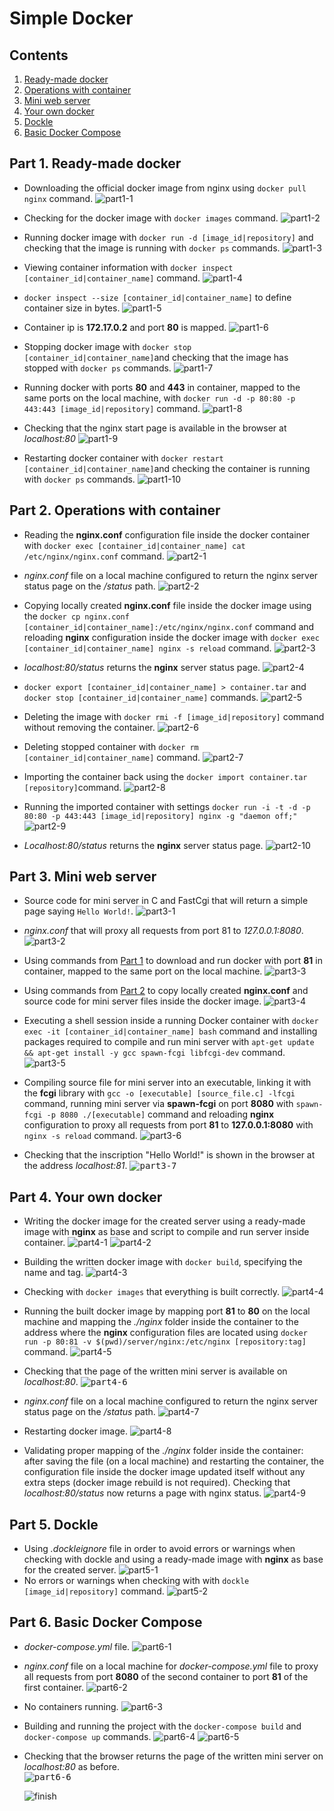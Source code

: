 # Simple Docker

## Contents

1. [Ready-made docker](#part-1-ready-made-docker)
2. [Operations with container](#part-2-operations-with-container)
3. [Mini web server](#part-3-mini-web-server)
4. [Your own docker](#part-4-your-own-docker)
5. [Dockle](#part-5-dockle)
6. [Basic Docker Compose](#part-6-basic-docker-compose)

## Part 1. Ready-made docker
- Downloading the official docker image from nginx using `docker pull nginx` command.
	![part1-1](./misc/images/part1-1.png)
	
- Checking for the docker image with `docker images` command.
	![part1-2](./misc/images/part1-2.png)
	
- Running docker image with `docker run -d [image_id|repository]` and checking that the image is running with `docker ps` commands.
	![part1-3](./misc/images/part1-3.png)
	
- Viewing container information with `docker inspect [container_id|container_name]` command.
	![part1-4](./misc/images/part1-4.png)

- `docker inspect --size [container_id|container_name]` to define container size in bytes.
	![part1-5](./misc/images/part1-5.png)

- Container ip is **172.17.0.2** and port **80** is mapped.	![part1-6](./misc/images/part1-6.png)

- Stopping docker image with `docker stop [container_id|container_name]`and checking that the image has stopped with `docker ps` commands.
	![part1-7](./misc/images/part1-7.png)
	
- Running docker with ports **80** and **443** in container, mapped to the same ports on the local machine, with `docker run -d -p 80:80 -p 443:443 [image_id|repository]` command.
	![part1-8](./misc/images/part1-8.png)
	
- Checking that the nginx start page is available in the browser at *localhost:80*
	![part1-9](./misc/images/part1-9.png)
	
- Restarting docker container with `docker restart [container_id|container_name]`and checking the container is running with `docker ps` commands.
	![part1-10](./misc/images/part1-10.png)
	
## Part 2. Operations with container
- Reading the **nginx.conf** configuration file inside the docker container with `docker exec [container_id|container_name] cat /etc/nginx/nginx.conf` command.
	![part2-1](./misc/images/part2-1.png)

- *nginx.conf* file on a local machine configured to return the nginx server status page on the */status* path.
	![part2-2](./misc/images/part2-2.png)
	
- Copying locally created **nginx.conf** file inside the docker image using the `docker cp nginx.conf [container_id|container_name]:/etc/nginx/nginx.conf` command and reloading **nginx** configuration inside the docker image with `docker exec [container_id|container_name] nginx -s reload` command.
	![part2-3](./misc/images/part2-3.png)
	
- *localhost:80/status* returns the **nginx** server status page.
	![part2-4](./misc/images/part2-4.png)
	
- `docker export [container_id|container_name] > container.tar` and
`docker stop [container_id|container_name]` commands.
	![part2-5](./misc/images/part2-5.png)

- Deleting the image with `docker rmi -f [image_id|repository]` command without removing the container.
	![part2-6](./misc/images/part2-6.png)
	
- Deleting stopped container with `docker rm [container_id|container_name]` command.
	![part2-7](./misc/images/part2-7.png)
	
- Importing the container back using the `docker import container.tar [repository]`command.
	![part2-8](./misc/images/part2-8.png)
	
- Running the imported container with settings `docker run -i -t -d -p 80:80 -p 443:443 [image_id|repository] nginx -g "daemon off;"`
	![part2-9](./misc/images/part2-9.png)

- *Localhost:80/status* returns the **nginx** server status page.
	![part2-10](./misc/images/part2-10.png)
	
## Part 3. Mini web server
- Source code for mini server in C and FastCgi that will return a simple page saying `Hello World!`.
	![part3-1](./misc/images/part3-1.png)
	
- *nginx.conf* that will proxy all requests from port 81 to *127.0.0.1:8080*.
	![part3-2](./misc/images/part3-2.png)

- Using commands from [Part 1](#part-1-ready-made-docker) to download and run  docker with port **81** in container, mapped to the same port on the local machine.
	![part3-3](./misc/images/part3-3.png)

- Using commands from [Part 2](#part-2-operations-with-container) to copy locally created **nginx.conf** and source code for mini server files inside the docker image.
	![part3-4](./misc/images/part3-4.png)
	
- Executing a shell session inside a running Docker container with `docker exec -it [container_id|container_name] bash` command and installing packages required to compile and run mini server with `apt-get update && apt-get install -y gcc spawn-fcgi libfcgi-dev` command.
	![part3-5](./misc/images/part3-5.png)
	
- Compiling source file for mini server into an executable, linking it with the **fcgi** library with `gcc -o [executable] [source_file.c] -lfcgi` command, running mini server via **spawn-fcgi** on port **8080** with `spawn-fcgi -p 8080 ./[executable]` command and reloading **nginx** configuration to proxy all requests from port **81** to **127.0.0.1:8080** with `nginx -s reload` command.
	![part3-6](./misc/images/part3-6.png)

- Checking that the inscription "Hello World!" is shown in the browser at the address *localhost:81*.
	<kbd>![part3-7](./misc/images/part3-7.png)
	
## Part 4. Your own docker
-  Writing the docker image for the created server using a ready-made image with **nginx** as base and script to compile and run server inside container.
	![part4-1](./misc/images/part4-1.png)
	![part4-2](./misc/images/part4-2.png)

- Building the written docker image with `docker build`, specifying the name and tag.
	![part4-3](./misc/images/part4-3.png)
	
- Checking with `docker images` that everything is built correctly.
	![part4-4](./misc/images/part4-4.png)

- Running the built docker image by mapping port **81** to **80** on the local machine and mapping the *./nginx* folder inside the container to the address where the **nginx** configuration files are located using `docker run -p 80:81 -v $(pwd)/server/nginx:/etc/nginx [repository:tag]` command.
	![part4-5](./misc/images/part4-5.png)

- Checking that the page of the written mini server is available on *localhost:80*.
	<kbd>![part4-6](./misc/images/part4-6.png)
	
- *nginx.conf* file on a local machine configured to return the nginx server status page on the */status* path.
	![part4-7](./misc/images/part4-7.png)

- Restarting docker image.
	![part4-8](./misc/images/part4-8.png)

- Validating proper mapping of the *./nginx* folder inside the container: after saving the file (on a local machine) and restarting the container, the configuration file inside the docker image updated itself without any extra steps (docker image rebuild is not required). Checking that *localhost:80/status* now returns a page with nginx status.
	![part4-9](./misc/images/part4-9.png)
	   
## Part 5. **Dockle**
- Using *.dockleignore* file in order to avoid errors or warnings when checking with dockle and using a ready-made image with **nginx** as base for the created server.
	![part5-1](./misc/images/part5-1.png)
- No errors or warnings when checking with with `dockle [image_id|repository]` command.
	![part5-2](./misc/images/part5-2.png)
	
## Part 6. Basic **Docker Compose**
- *docker-compose.yml* file.
	![part6-1](./misc/images/part6-1.png)

- *nginx.conf* file on a local machine for *docker-compose.yml* file to proxy all requests from port **8080** of the second container to port **81** of the first container.
	![part6-2](./misc/images/part6-2.png)

- No containers running.
	![part6-3](./misc/images/part6-3.png)

- Building and running the project with the `docker-compose build` and `docker-compose up` commands.
	![part6-4](./misc/images/part6-4.png)
	![part6-5](./misc/images/part6-5.png)

- Checking that the browser returns the page of the written mini server on *localhost:80* as before.	
	<kbd>![part6-6](./misc/images/part6-6.png)
	
	![finish](./misc/images/simple_docker.png)